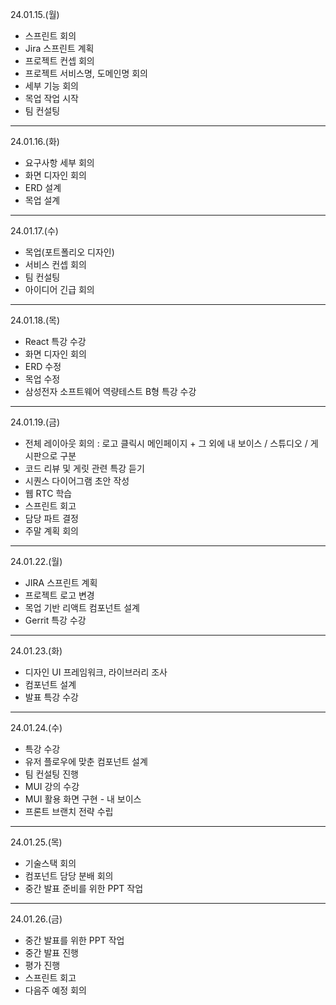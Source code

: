 24.01.15.(월)
- 스프린트 회의
- Jira 스프린트 계획
- 프로젝트 컨셉 회의
- 프로젝트 서비스명, 도메인명 회의
- 세부 기능 회의
- 목업 작업 시작
- 팀 컨설팅

---

24.01.16.(화)
- 요구사항 세부 회의
- 화면 디자인 회의
- ERD 설계
- 목업 설계

---

24.01.17.(수)
- 목업(포트폴리오 디자인)
- 서비스 컨셉 회의
- 팀 컨설팅
- 아이디어 긴급 회의

---

24.01.18.(목)
- React 특강 수강
- 화면 디자인 회의
- ERD 수정
- 목업 수정
- 삼성전자 소프트웨어 역량테스트 B형 특강 수강

---

24.01.19.(금)
- 전체 레이아웃 회의 : 로고 클릭시 메인페이지 + 그 외에 내 보이스 / 스튜디오 / 게시판으로 구분
- 코드 리뷰 및 게릿 관련 특강 듣기
- 시퀀스 다이어그램 초안 작성
- 웹 RTC 학습
- 스프린트 회고
- 담당 파트 결정
- 주말 계획 회의

---

24.01.22.(월)
- JIRA 스프린트 계획
- 프로젝트 로고 변경
- 목업 기반 리액트 컴포넌트 설계
- Gerrit 특강 수강

---

24.01.23.(화)
- 디자인 UI 프레임워크, 라이브러리 조사
- 컴포넌트 설계
- 발표 특강 수강

---

24.01.24.(수)
- 특강 수강
- 유저 플로우에 맞춘 컴포넌트 설계
- 팀 컨설팅 진행
- MUI 강의 수강
- MUI 활용 화면 구현 - 내 보이스
- 프론트 브랜치 전략 수립

---

24.01.25.(목)
- 기술스택 회의
- 컴포넌트 담당 분배 회의
- 중간 발표 준비를 위한 PPT 작업

---

24.01.26.(금)
- 중간 발표를 위한 PPT 작업
- 중간 발표 진행
- 평가 진행
- 스프린트 회고
- 다음주 예정 회의